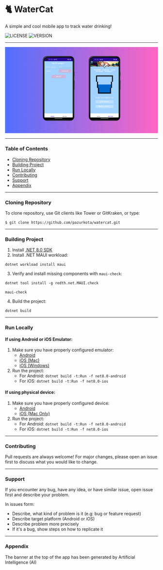 # 🐈 WaterCat

A simple and cool mobile app to track water drinking!

![LICENSE](https://img.shields.io/github/license/pazurkota/watercat?style=for-the-badge)
![VERSION](https://img.shields.io/github/v/release/pazurkota/watercat?include_prereleases&style=for-the-badge)

---

![](watercat_readme_image.png)

---

### Table of Contents
- [Cloning Repository](#cloning-repository)
- [Building Project](#building-project)
- [Run Locally](#run-locally)
- [Contributing](#contributing)
- [Support](#support)
- [Appendix](#appendix)

---

### Cloning Repository

To clone repository, use Git clients like Tower or GitKraken, or type:
```commandline
$ git clone https://github.com/pazurkota/watercat.git
```

---

### Building Project

1. Install [.NET 8.0 SDK](https://dotnet.microsoft.com/en-us/download)
2. Install .NET MAUI workload:
```commandline
dotnet workload install maui
```
3. Verify and install missing components with `maui-check`:
```commandline
dotnet tool install -g redth.net.MAUI.check
```
```commandline
maui-check
```
4. Build the project:
```commandline
dotnet build
```
---

### Run Locally

#### If using Android or iOS Emulator:

1. Make sure you have properly configured emulator:
    - [Android](https://learn.microsoft.com/en-us/dotnet/maui/android/emulator/debug-on-emulator?view=net-maui-8.0)
    - [iOS (Mac)](https://learn.microsoft.com/en-us/dotnet/maui/ios/cli?view=net-maui-8.0)
    - [iOS (Windows)](https://learn.microsoft.com/en-us/dotnet/maui/ios/remote-simulator?view=net-maui-8.0)
2. Run the project:
    - For Android: ```dotnet build -t:Run -f net8.0-android```
    - For iOS: ```dotnet build -t:Run -f net8.0-ios```

#### If using physical device:

1. Make sure you have properly configured device:
    - [Android](https://learn.microsoft.com/en-us/dotnet/maui/android/device/setup?view=net-maui-8.0)
    - [iOS (Mac Only)](https://learn.microsoft.com/en-us/dotnet/maui/ios/pair-to-mac?view=net-maui-8.0)
2. Run the project:
    - For Android: ```dotnet build -t:Run -f net8.0-android```
    - For iOS: ```dotnet build -t:Run -f net8.0-ios```

---

### Contributing

Pull requests are always welcome! For major changes, please open an issue first to discuss what you would like to change.

---

### Support

If you encounter any bug, have any idea, or have similar issue, open issue first and describe your problem.

In issues form:
- Describe, what kind of problem is it (e.g: bug or feature request)
- Describe target platform (Android or iOS)
- Describe problem more precisely
- If it's a bug, show steps on how to replicate it

---

### Appendix

The banner at the top of the app has been generated by Artificial Intelligence (AI)